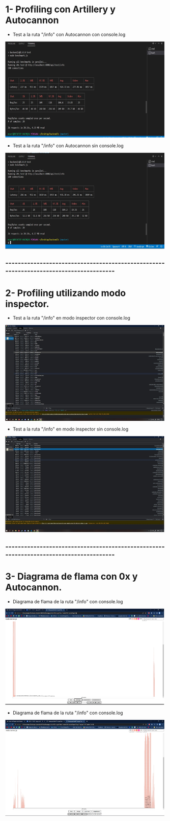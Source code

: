 # 1- Profiling con Artillery y Autocannon

- Test a la ruta "/info" con Autocannon con console.log

<img src="./public/img/autocannon_conConsoleLog.jpg" width=500px height=300px>



- Test a la ruta "/info" con Autocannon sin console.log

<img src="./public/img/autocannon_sinConsoleLog.jpg" width=500px height=300px>

## --------------------------------------------------------------------------------------


# 2- Profiling utilizando modo inspector.

- Test a la ruta "/info" en modo inspector con console.log

<img src="./public/img/inspect_conConsoleLog.jpg" width=500px height=300px>


- Test a la ruta "/info" en modo inspector sin console.log

<img src="./public/img/inspect_sinConsoleLog.jpg" width=500px height=300px>

## --------------------------------------------------------------------------------------


# 3- Diagrama de flama con 0x y Autocannon.

- Diagrama de flama de la ruta "/info" con console.log

<img src="./public/img/conConsoleLog.jpg" width=500px height=300px>


- Diagrama de flama de la ruta "/info" con console.log

<img src="./public/img/sinConsoleLog.jpg" width=500px height=300px>
